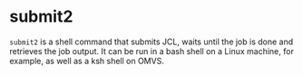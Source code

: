 # submit2

`submit2` is a shell command that submits JCL, waits until the job is done and
retrieves the job output.  It can be run in a bash shell on a Linux machine,
for example, as well as a ksh shell on OMVS.
